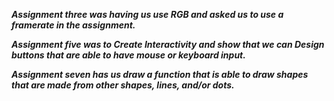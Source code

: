 **_Assignment three was having us use RGB and asked us to use a framerate in the assignment._**

**_Assignment five was to Create Interactivity and show that we can Design buttons that are able to have mouse or keyboard input._**

**_Assignment seven has us draw a function that is able to draw shapes that are made from other shapes, lines, and/or dots._** 
